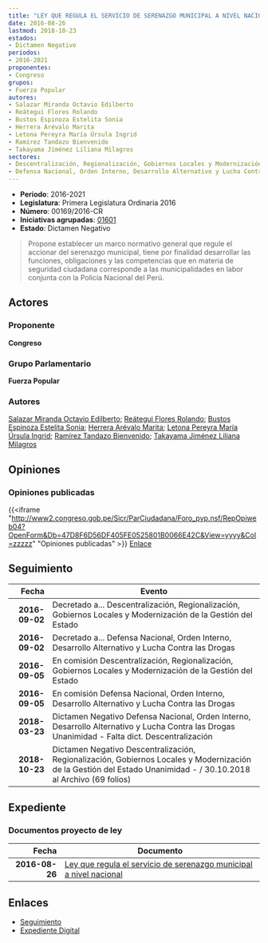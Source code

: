 ```yaml
---
title: "LEY QUE REGULA EL SERVICIO DE SERENAZGO MUNICIPAL A NIVEL NACIONAL"
date: 2016-08-26
lastmod: 2018-10-23
estados:
- Dictamen Negativo
periodos:
- 2016-2021
proponentes:
- Congreso
grupos:
- Fuerza Popular
autores:
- Salazar Miranda Octavio Edilberto
- Reátegui Flores Rolando
- Bustos Espinoza Estelita Sonia
- Herrera Arévalo Marita
- Letona Pereyra María Úrsula Ingrid
- Ramírez Tandazo Bienvenido
- Takayama Jiménez Liliana Milagros
sectores:
- Descentralización, Regionalización, Gobiernos Locales y Modernización de la Gestión del Estado
- Defensa Nacional, Orden Interno, Desarrollo Alternativo y Lucha Contra las Drogas
---
```

- **Periodo**: 2016-2021
- **Legislatura**: Primera Legislatura Ordinaria 2016
- **Número**: 00169/2016-CR
- **Iniciativas agrupadas**: [01601](../../01600/01601)
- **Estado**: Dictamen Negativo

> Propone establecer un marco normativo general que regule el accionar del serenazgo municipal, tiene por finalidad desarrollar las funciones, obligaciones y las competencias que en materia de seguridad ciudadana corresponde a las municipalidades en labor conjunta con la Policía Nacional del Perú.


## Actores

### Proponente

**Congreso**

### Grupo Parlamentario

**Fuerza Popular**

### Autores

[Salazar Miranda Octavio Edilberto](mailto:mailto:osalazar@congreso.gob.pe); [Reátegui Flores Rolando](mailto:mailto:rreategui@congreso.gob.pe); [Bustos Espinoza Estelita Sonia](mailto:mailto:ebustos@congreso.gob.pe); [Herrera Arévalo Marita](mailto:mailto:mherrera@congreso.gob.pe); [Letona Pereyra María Úrsula Ingrid](mailto:mailto:mletona@congreso.gob.pe); [Ramírez Tandazo Bienvenido](mailto:mailto:bramirez@congreso.gob.pe); [Takayama Jiménez Liliana Milagros](mailto:mailto:ltakayama@congreso.gob.pe)

## Opiniones

### Opiniones publicadas

{{<iframe "http://www2.congreso.gob.pe/Sicr/ParCiudadana/Foro_pvp.nsf/RepOpiweb04?OpenForm&Db=47D8F6D56DF405FE0525801B0066E42C&View=yyyy&Col=zzzzz" "Opiniones publicadas" >}}
[Enlace](http://www2.congreso.gob.pe/Sicr/ParCiudadana/Foro_pvp.nsf/RepOpiweb04?OpenForm&Db=47D8F6D56DF405FE0525801B0066E42C&View=yyyy&Col=zzzzz)


## Seguimiento

| Fecha | Evento |
|------:|--------|
| **2016-09-02** | Decretado a... Descentralización, Regionalización, Gobiernos Locales y Modernización de la Gestión del Estado |
| **2016-09-02** | Decretado a... Defensa Nacional, Orden Interno, Desarrollo Alternativo y Lucha Contra las Drogas |
| **2016-09-05** | En comisión Descentralización, Regionalización, Gobiernos Locales y Modernización de la Gestión del Estado |
| **2016-09-05** | En comisión Defensa Nacional, Orden Interno, Desarrollo Alternativo y Lucha Contra las Drogas |
| **2018-03-23** | Dictamen Negativo Defensa Nacional, Orden Interno, Desarrollo Alternativo y Lucha Contra las Drogas Unanimidad - Falta dict. Descentralización |
| **2018-10-23** | Dictamen Negativo Descentralización, Regionalización, Gobiernos Locales y Modernización de la Gestión del Estado Unanimidad - / 30.10.2018 al Archivo (69 folios) |

## Expediente

### Documentos proyecto de ley

| Fecha | Documento |
|------:|-----------|
| **2016-08-26** | [Ley que regula el servicio de serenazgo municipal a nivel nacional](http://www.leyes.congreso.gob.pe/Documentos/2016_2021/Proyectos_de_Ley_y_de_Resoluciones_Legislativas/PL0016920160826..pdf) |

## Enlaces

- [Seguimiento](http://www2.congreso.gob.pe/Sicr/TraDocEstProc/CLProLey2016.nsf/f7fff46988ca05b1052578e100829cc7/d7532a4b31682b3d05258192006df7eb?OpenDocument)
- [Expediente Digital](http://www2.congreso.gob.pe/Sicr/TraDocEstProc/CLProLey2016.nsf/f7fff46988ca05b1052578e100829cc7/d7532a4b31682b3d05258192006df7eb?OpenDocument&Click=05257FB7005EB655.eb71d0cf91d8294e05256cdf006b5706/$Body/0.1C6C)

